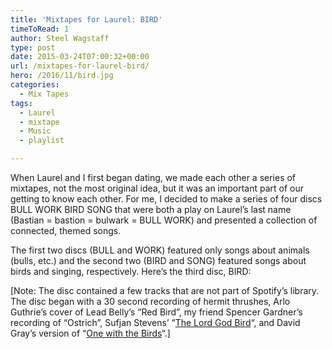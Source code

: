 ```yaml
---
title: 'Mixtapes for Laurel: BIRD'
timeToRead: 1 
author: Steel Wagstaff
type: post
date: 2015-03-24T07:00:32+00:00
url: /mixtapes-for-laurel-bird/
hero: /2016/11/bird.jpg
categories:
  - Mix Tapes
tags:
  - Laurel
  - mixtape
  - Music
  - playlist

---
```

When Laurel and I first began dating, we made each other a series of mixtapes, not the most original idea, but it was an important part of our getting to know each other. For me, I decided to make a series of four discs BULL WORK BIRD SONG that were both a play on Laurel&#8217;s last name (Bastian = bastion = bulwark = BULL WORK) and presented a collection of connected, themed songs.

The first two discs (BULL and WORK) featured only songs about animals (bulls, etc.) and the second two (BIRD and SONG) featured songs about birds and singing, respectively. Here&#8217;s the third disc, BIRD:



[Note: The disc contained a few tracks that are not part of Spotify&#8217;s library. The disc began with a 30 second recording of hermit thrushes, Arlo Guthrie&#8217;s cover of Lead Belly&#8217;s &#8220;Red Bird&#8221;, my friend Spencer Gardner&#8217;s recording of &#8220;Ostrich&#8221;, Sufjan Stevens&#8217; &#8220;<a href="https://www.youtube.com/watch?v=I-GDRP8eAtg" target="_blank">The Lord God Bird</a>&#8220;, and David Gray&#8217;s version of &#8220;<a href="https://www.youtube.com/watch?v=t1W-uTjDU_Q" target="_blank">One with the Birds</a>&#8220;.]